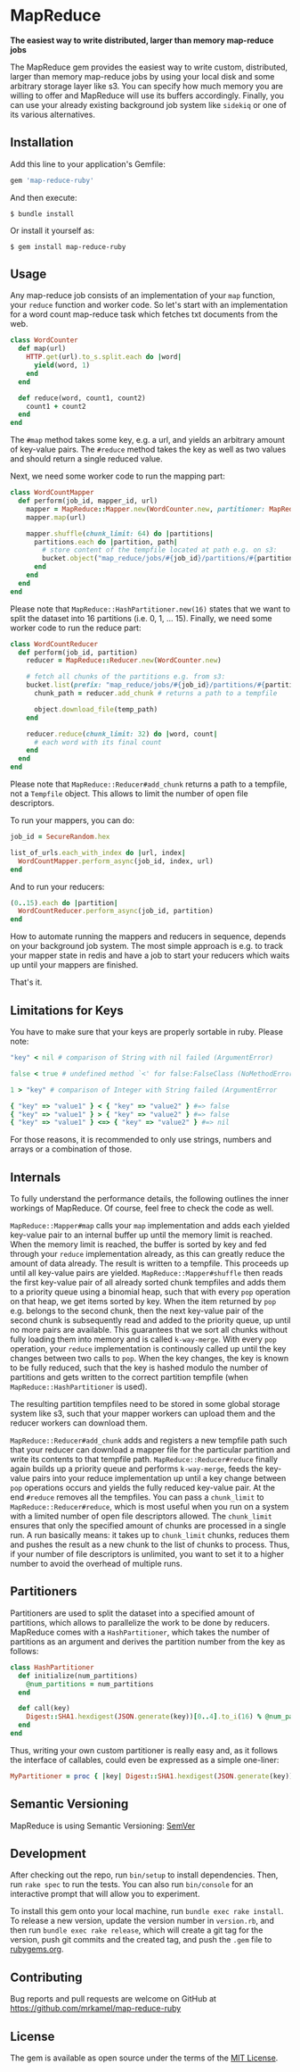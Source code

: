 # MapReduce

**The easiest way to write distributed, larger than memory map-reduce jobs**

The MapReduce gem provides the easiest way to write custom, distributed, larger
than memory map-reduce jobs by using your local disk and some arbitrary storage
layer like s3. You can specify how much memory you are willing to offer and
MapReduce will use its buffers accordingly. Finally, you can use your already
existing background job system like `sidekiq` or one of its various
alternatives.

## Installation

Add this line to your application's Gemfile:

```ruby
gem 'map-reduce-ruby'
```

And then execute:

    $ bundle install

Or install it yourself as:

    $ gem install map-reduce-ruby

## Usage

Any map-reduce job consists of an implementation of your `map` function, your
`reduce` function and worker code. So let's start with an implementation for a
word count map-reduce task which fetches txt documents from the web.

```ruby
class WordCounter
  def map(url)
    HTTP.get(url).to_s.split.each do |word|
      yield(word, 1)
    end
  end

  def reduce(word, count1, count2)
    count1 + count2
  end
end
```

The `#map` method takes some key, e.g. a url, and yields an arbitrary amount of
key-value pairs. The `#reduce` method takes the key as well as two values and
should return a single reduced value.

Next, we need some worker code to run the mapping part:

```ruby
class WordCountMapper
  def perform(job_id, mapper_id, url)
    mapper = MapReduce::Mapper.new(WordCounter.new, partitioner: MapReduce::HashPartitioner.new(16), memory_limit: 10.megabytes)
    mapper.map(url)

    mapper.shuffle(chunk_limit: 64) do |partitions|
      partitions.each do |partition, path|
        # store content of the tempfile located at path e.g. on s3:
        bucket.object("map_reduce/jobs/#{job_id}/partitions/#{partition}/chunk.#{mapper_id}.json").put(body: File.open(path))
      end
    end
  end
end
```

Please note that `MapReduce::HashPartitioner.new(16)` states that we want to
split the dataset into 16 partitions (i.e. 0, 1, ... 15). Finally, we need some
worker code to run the reduce part:

```ruby
class WordCountReducer
  def perform(job_id, partition)
    reducer = MapReduce::Reducer.new(WordCounter.new)

    # fetch all chunks of the partitions e.g. from s3:
    bucket.list(prefix: "map_reduce/jobs/#{job_id}/partitions/#{partition}/").each do |object|
      chunk_path = reducer.add_chunk # returns a path to a tempfile

      object.download_file(temp_path)
    end

    reducer.reduce(chunk_limit: 32) do |word, count|
      # each word with its final count
    end
  end
end
```

Please note that `MapReduce::Reducer#add_chunk` returns a path to a tempfile,
not a `Tempfile` object. This allows to limit the number of open file
descriptors.

To run your mappers, you can do:

```ruby
job_id = SecureRandom.hex

list_of_urls.each_with_index do |url, index|
  WordCountMapper.perform_async(job_id, index, url)
end
```

And to run your reducers:

```ruby
(0..15).each do |partition|
  WordCountReducer.perform_async(job_id, partition)
end
```

How to automate running the mappers and reducers in sequence, depends on your
background job system. The most simple approach is e.g. to track your mapper
state in redis and have a job to start your reducers which waits up until your
mappers are finished.

That's it.

## Limitations for Keys

You have to make sure that your keys are properly sortable in ruby. Please
note:

```ruby
"key" < nil # comparison of String with nil failed (ArgumentError)

false < true # undefined method `<' for false:FalseClass (NoMethodError)

1 > "key" # comparison of Integer with String failed (ArgumentError

{ "key" => "value1" } < { "key" => "value2" } #=> false
{ "key" => "value1" } > { "key" => "value2" } #=> false
{ "key" => "value1" } <=> { "key" => "value2" } #=> nil
```

For those reasons, it is recommended to only use strings, numbers and arrays or
a combination of those.

## Internals

To fully understand the performance details, the following outlines the inner
workings of MapReduce. Of course, feel free to check the code as well.

`MapReduce::Mapper#map` calls your `map` implementation and adds each yielded
key-value pair to an internal buffer up until the memory limit is reached.
When the memory limit is reached, the buffer is sorted by key and fed through
your `reduce` implementation already, as this can greatly reduce the amount of
data already. The result is written to a tempfile. This proceeds up until all
key-value pairs are yielded. `MapReduce::Mapper#shuffle` then reads the first
key-value pair of all already sorted chunk tempfiles and adds them to a
priority queue using a binomial heap, such that with every `pop` operation on
that heap, we get items sorted by key. When the item returned by `pop` e.g.
belongs to the second chunk, then the next key-value pair of the second chunk
is subsequently read and added to the priority queue, up until no more pairs
are available. This guarantees that we sort all chunks without fully loading
them into memory and is called `k-way-merge`. With every `pop` operation, your
`reduce` implementation is continously called up until the key changes between
two calls to `pop`. When the key changes, the key is known to be fully reduced,
such that the key is hashed modulo the number of partitions and gets written to
the correct partition tempfile (when `MapReduce::HashPartitioner` is used).

The resulting partition tempfiles need to be stored in some global storage
system like s3, such that your mapper workers can upload them and the reducer
workers can download them.

`MapReduce::Reducer#add_chunk` adds and registers a new tempfile path such that
your reducer can download a mapper file for the particular partition and write
its contents to that tempfile path. `MapReduce::Reducer#reduce` finally again
builds up a priority queue and performs `k-way-merge`, feeds the key-value
pairs into your reduce implementation up until a key change between `pop`
operations occurs and yields the fully reduced key-value pair. At the end
`#reduce` removes all the tempfiles. You can pass a `chunk_limit` to
`MapReduce::Reducer#reduce`, which is most useful when you run on a system with
a limited number of open file descriptors allowed. The `chunk_limit` ensures
that only the specified amount of chunks are processed in a single run. A run
basically means: it takes up to `chunk_limit` chunks, reduces them and pushes
the result as a new chunk to the list of chunks to process. Thus, if your
number of file descriptors is unlimited, you want to set it to a higher number
to avoid the overhead of multiple runs.

## Partitioners

Partitioners are used to split the dataset into a specified amount of
partitions, which allows to parallelize the work to be done by reducers.
MapReduce comes with a `HashPartitioner`, which takes the number of partitions
as an argument and derives the partition number from the key as follows:

```ruby
class HashPartitioner
  def initialize(num_partitions)
    @num_partitions = num_partitions
  end

  def call(key)
    Digest::SHA1.hexdigest(JSON.generate(key))[0..4].to_i(16) % @num_partitions
  end
end
```

Thus, writing your own custom partitioner is really easy and, as it follows the
interface of callables, could even be expressed as a simple one-liner:

```ruby
MyPartitioner = proc { |key| Digest::SHA1.hexdigest(JSON.generate(key))[0..4].to_i(16) % 8 }
```

## Semantic Versioning

MapReduce is using Semantic Versioning: [SemVer](http://semver.org/)

## Development

After checking out the repo, run `bin/setup` to install dependencies. Then, run
`rake spec` to run the tests. You can also run `bin/console` for an interactive
prompt that will allow you to experiment.

To install this gem onto your local machine, run `bundle exec rake install`. To
release a new version, update the version number in `version.rb`, and then run
`bundle exec rake release`, which will create a git tag for the version, push
git commits and the created tag, and push the `.gem` file to
[rubygems.org](https://rubygems.org).

## Contributing

Bug reports and pull requests are welcome on GitHub at
https://github.com/mrkamel/map-reduce-ruby

## License

The gem is available as open source under the terms of the
[MIT License](https://opensource.org/licenses/MIT).

